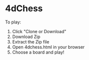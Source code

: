 # 4dChess
 
To play:
1. Click "Clone or Download"
2. Download Zip
3. Extract the Zip file
4. Open 4dchess.html in your browser
5. Choose a board and play!
